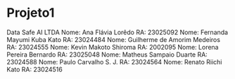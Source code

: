 # Projeto1
Data Safe AI LTDA
Nome: Ana Flávia Lorêdo RA: 23025092
Nome: Fernanda Mayumi Kuba Kato RA: 23024484
Nome: Guilherme de Amorim Medeiros RA: 23024555
Nome: Kevin Makoto Shiroma RA: 2002095
Nome: Lorena Pereira Bernardo RA: 23025048
Nome: Matheus Sampaio Duarte RA: 23024588
Nome: Paulo Carvalho S. J. RA: 23024564
Nome: Renato Riichi Kato RA: 23024516
